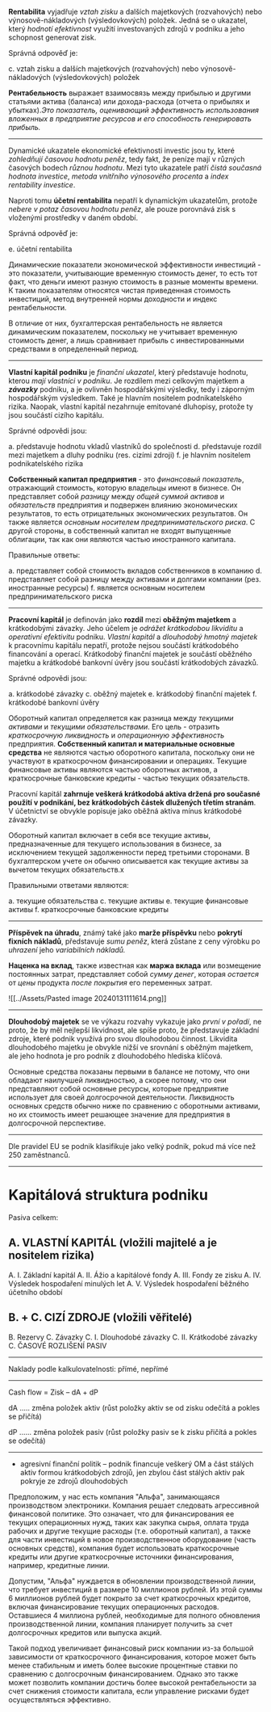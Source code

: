 **Rentabilita** vyjadřuje *vztah zisku* a dalších majetkových (rozvahových) nebo výnosově-nákladových (výsledovkových) položek. Jedná se o ukazatel, který *hodnotí efektivnost* využití investovaných zdrojů v podniku a jeho schopnost generovat zisk.

Správná odpověď je:

c. vztah zisku a dalších majetkových (rozvahových) nebo výnosově-nákladových (výsledovkových) položek

**Рентабельность** выражает взаимосвязь между прибылью и другими статьями актива (баланса) или дохода-расхода (отчета о прибылях и убытках).*Это показатель, оценивающий эффективность использования вложенных в предприятие ресурсов и его способность генерировать прибыль.*

---

Dynamické ukazatele ekonomické efektivnosti investic jsou ty, které *zohledňují časovou hodnotu peněz*, tedy fakt, že peníze mají v různých časových bodech *různou hodnotu*. Mezi tyto ukazatele patří *čistá současná hodnota investice*, *metoda vnitřního výnosového procenta* a *index rentability investice*.

Naproti tomu **účetní rentabilita** nepatří k dynamickým ukazatelům, protože *nebere v potaz časovou hodnotu peněz*, ale pouze porovnává zisk s vloženými prostředky v daném období.

Správná odpověď je:

e. účetní rentabilita



Динамические показатели экономической эффективности инвестиций - это показатели, учитывающие временную стоимость денег, то есть тот факт, что деньги имеют разную стоимость в разные моменты времени. К таким показателям относятся чистая приведенная стоимость инвестиций, метод внутренней нормы доходности и индекс рентабельности.

В отличие от них, бухгалтерская рентабельность не является динамическим показателем, поскольку не учитывает временную стоимость денег, а лишь сравнивает прибыль с инвестированными средствами в определенный период.

---

**Vlastní kapitál podniku** je *finanční ukazatel*, který představuje hodnotu, kterou *mají vlastníci v podniku*. Je rozdílem mezi celkovým majetkem a ***závazky*** podniku, a je ovlivněn hospodářskými výsledky, tedy i záporným hospodářským výsledkem. Také je hlavním nositelem podnikatelského rizika. Naopak, vlastní kapitál nezahrnuje emitované dluhopisy, protože ty jsou součástí cizího kapitálu.

Správné odpovědi jsou:

a. představuje hodnotu vkladů vlastníků do společnosti d. představuje rozdíl mezi majetkem a dluhy podniku (res. cizími zdroji) f. je hlavním nositelem podnikatelského rizika

**Собственный капитал предприятия** - это *финансовый показатель*, отражающий стоимость, которую владельцы имеют в бизнесе. Он представляет собой *разницу* между *общей суммой активов* и *обязательств* предприятия и подвержен влиянию экономических результатов, то есть отрицательных экономических результатов. Он также является *основным носителем предпринимательского риска*. С другой стороны, в собственный капитал не входят выпущенные облигации, так как они являются частью иностранного капитала.

Правильные ответы:

a. представляет собой стоимость вкладов собственников в компанию d. представляет собой разницу между активами и долгами компании (рез. иностранные ресурсы) f. является основным носителем предпринимательского риска


---

  
**Pracovní kapitál** je definován jako **rozdíl** mezi **oběžným majetkem** a krátkodobými závazky. Jeho účelem je *odrážet krátkodobou likviditu* a *operativní efektivitu* podniku. *Vlastní kapitál* a *dlouhodobý hmotný majetek* k pracovnímu kapitálu nepatří, protože nejsou součástí krátkodobého financování a operací. Krátkodobý finanční majetek je součástí oběžného majetku a krátkodobé bankovní úvěry jsou součástí krátkodobých závazků.

Správné odpovědi jsou:

a. krátkodobé závazky c. oběžný majetek e. krátkodobý finanční majetek f. krátkodobé bankovní úvěry


Оборотный капитал определяется как разница между *текущими активами* и *текущими обязательствами*. Его цель - отразить *краткосрочную ликвидность* и *операционную эффективность* предприятия. **Собственный капитал и материальные основные средства** не являются частью оборотного капитала, поскольку они не участвуют в краткосрочном финансировании и операциях. Текущие финансовые активы являются частью оборотных активов, а краткосрочные банковские кредиты - частью текущих обязательств.

Pracovní kapitál **zahrnuje veškerá krátkodobá aktiva držená pro současné použití v podnikání, bez krátkodobých částek dlužených třetím stranám**. V účetnictví se obvykle popisuje jako oběžná aktiva mínus krátkodobé závazky.

Оборотный капитал включает в себя все текущие активы, предназначенные для текущего использования в бизнесе, за исключением текущей задолженности перед третьими сторонами. В бухгалтерском учете он обычно описывается как текущие активы за вычетом текущих обязательств.x

Правильными ответами являются:

a. текущие обязательства c. текущие активы e. текущие финансовые активы f. краткосрочные банковские кредиты

---

**Příspěvek na úhradu**, známý také jako **marže příspěvku** nebo **pokrytí fixních nákladů**, představuje *sumu peněz*, která zůstane z ceny výrobku po *uhrazení* jeho *variabilních nákladů.*

**Наценка на вклад**, также известная как **маржа вклада** или возмещение постоянных затрат, представляет собой *сумму денег*, которая *остается* от *цены* продукта *после покрытия* его переменных затрат.

![[../Assets/Pasted image 20240131111614.png]]

---

**Dlouhodobý majetek** se ve výkazu rozvahy vykazuje jako *první v pořadí*, ne proto, že by měl nejlepší likvidnost, ale spíše proto, že představuje základní zdroje, které podnik využívá pro svou dlouhodobou činnost. Likvidita dlouhodobého majetku je obvykle nižší ve srovnání s oběžným majetkem, ale jeho hodnota je pro podnik z dlouhodobého hlediska klíčová.

Основные средства показаны первыми в балансе не потому, что они обладают наилучшей ликвидностью, а скорее потому, что они представляют собой основные ресурсы, которые предприятие использует для своей долгосрочной деятельности. Ликвидность основных средств обычно ниже по сравнению с оборотными активами, но их стоимость имеет решающее значение для предприятия в долгосрочной перспективе.

---

Dle pravidel EU se podnik klasifikuje jako velký podnik, pokud má více než 250 zaměstnanců.

---

# Kapitálová struktura podniku
Pasiva celkem:
## A. VLASTNÍ KAPITÁL (vložili majitelé a je nositelem rizika)
A. I. Základní kapitál
A. II. Ážio a kapitálové fondy
A. III. Fondy ze zisku
A. IV. Výsledek hospodaření minulých let
A. V. Výsledek hospodaření běžného účetního období
## B. + C. CIZÍ ZDROJE (vložili věřitelé)
B. Rezervy
C. Závazky
C. I. Dlouhodobé závazky
C. II. Krátkodobé závazky
C. ČASOVÉ ROZLIŠENÍ PASIV 

---

Naklady podle kalkulovatelnosti: přímé, nepřímé

---

Cash flow = Zisk – dA + dP

dA ..... změna položek aktiv (růst položky aktiv se od zisku odečítá a pokles se přičítá)

dP ...... změna položek pasiv (růst položky pasiv se k zisku přičítá a pokles se odečítá)

---

- agresivní finanční politik – podnik financuje veškerý OM a část stálých aktiv formou krátkodobých zdrojů, jen zbylou část stálých aktiv pak pokryje ze zdrojů dlouhodobých

Предположим, у нас есть компания "Альфа", занимающаяся производством электроники. Компания решает следовать агрессивной финансовой политике. Это означает, что для финансирования ее текущих операционных нужд, таких как закупка сырья, оплата труда рабочих и другие текущие расходы (т.е. оборотный капитал), а также для части инвестиций в новое производственное оборудование (часть основных средств), компания будет использовать краткосрочные кредиты или другие краткосрочные источники финансирования, например, кредитные линии.

Допустим, "Альфа" нуждается в обновлении производственной линии, что требует инвестиций в размере 10 миллионов рублей. Из этой суммы 6 миллионов рублей будет покрыто за счет краткосрочных кредитов, включая финансирование текущих операционных расходов. Оставшиеся 4 миллиона рублей, необходимые для полного обновления производственной линии, компания планирует получить за счет долгосрочных кредитов или выпуска акций.

Такой подход увеличивает финансовый риск компании из-за большой зависимости от краткосрочного финансирования, которое может быть менее стабильным и иметь более высокие процентные ставки по сравнению с долгосрочным финансированием. Однако это также может позволить компании достичь более высокой рентабельности за счет снижения стоимости капитала, если управление рисками будет осуществляться эффективно.